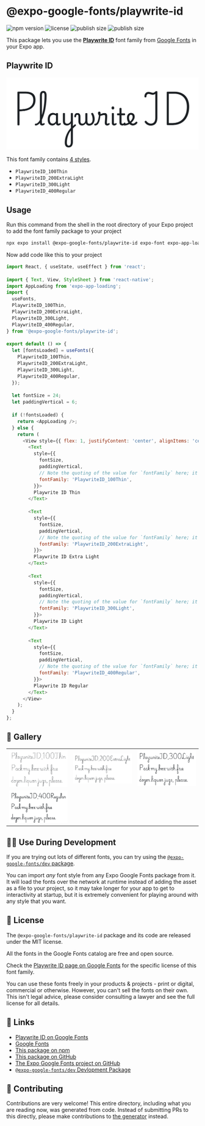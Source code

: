 # @expo-google-fonts/playwrite-id

![npm version](https://flat.badgen.net/npm/v/@expo-google-fonts/playwrite-id)
![license](https://flat.badgen.net/github/license/expo/google-fonts)
![publish size](https://flat.badgen.net/packagephobia/install/@expo-google-fonts/playwrite-id)
![publish size](https://flat.badgen.net/packagephobia/publish/@expo-google-fonts/playwrite-id)

This package lets you use the [**Playwrite ID**](https://fonts.google.com/specimen/Playwrite+ID) font family from [Google Fonts](https://fonts.google.com/) in your Expo app.

## Playwrite ID

![Playwrite ID](./font-family.png)

This font family contains [4 styles](#-gallery).

- `PlaywriteID_100Thin`
- `PlaywriteID_200ExtraLight`
- `PlaywriteID_300Light`
- `PlaywriteID_400Regular`

## Usage

Run this command from the shell in the root directory of your Expo project to add the font family package to your project
```sh
npx expo install @expo-google-fonts/playwrite-id expo-font expo-app-loading
```

Now add code like this to your project
```js
import React, { useState, useEffect } from 'react';

import { Text, View, StyleSheet } from 'react-native';
import AppLoading from 'expo-app-loading';
import {
  useFonts,
  PlaywriteID_100Thin,
  PlaywriteID_200ExtraLight,
  PlaywriteID_300Light,
  PlaywriteID_400Regular,
} from '@expo-google-fonts/playwrite-id';

export default () => {
  let [fontsLoaded] = useFonts({
    PlaywriteID_100Thin,
    PlaywriteID_200ExtraLight,
    PlaywriteID_300Light,
    PlaywriteID_400Regular,
  });

  let fontSize = 24;
  let paddingVertical = 6;

  if (!fontsLoaded) {
    return <AppLoading />;
  } else {
    return (
      <View style={{ flex: 1, justifyContent: 'center', alignItems: 'center' }}>
        <Text
          style={{
            fontSize,
            paddingVertical,
            // Note the quoting of the value for `fontFamily` here; it expects a string!
            fontFamily: 'PlaywriteID_100Thin',
          }}>
          Playwrite ID Thin
        </Text>

        <Text
          style={{
            fontSize,
            paddingVertical,
            // Note the quoting of the value for `fontFamily` here; it expects a string!
            fontFamily: 'PlaywriteID_200ExtraLight',
          }}>
          Playwrite ID Extra Light
        </Text>

        <Text
          style={{
            fontSize,
            paddingVertical,
            // Note the quoting of the value for `fontFamily` here; it expects a string!
            fontFamily: 'PlaywriteID_300Light',
          }}>
          Playwrite ID Light
        </Text>

        <Text
          style={{
            fontSize,
            paddingVertical,
            // Note the quoting of the value for `fontFamily` here; it expects a string!
            fontFamily: 'PlaywriteID_400Regular',
          }}>
          Playwrite ID Regular
        </Text>
      </View>
    );
  }
};

```

## 🔡 Gallery


||||
|-|-|-|
|![PlaywriteID_100Thin](./PlaywriteID_100Thin.ttf.png)|![PlaywriteID_200ExtraLight](./PlaywriteID_200ExtraLight.ttf.png)|![PlaywriteID_300Light](./PlaywriteID_300Light.ttf.png)||
|![PlaywriteID_400Regular](./PlaywriteID_400Regular.ttf.png)||||


## 👩‍💻 Use During Development

If you are trying out lots of different fonts, you can try using the [`@expo-google-fonts/dev` package](https://github.com/expo/google-fonts/tree/master/font-packages/dev#readme).

You can import *any* font style from any Expo Google Fonts package from it. It will load the fonts
over the network at runtime instead of adding the asset as a file to your project, so it may take longer
for your app to get to interactivity at startup, but it is extremely convenient
for playing around with any style that you want.

## 📖 License

The `@expo-google-fonts/playwrite-id` package and its code are released under the MIT license.

All the fonts in the Google Fonts catalog are free and open source.

Check the [Playwrite ID page on Google Fonts](https://fonts.google.com/specimen/Playwrite+ID) for the specific license of this font family.

You can use these fonts freely in your products & projects - print or digital, commercial or otherwise. However, you can't sell the fonts on their own. This isn't legal advice, please consider consulting a lawyer and see the full license for all details.

## 🔗 Links

- [Playwrite ID on Google Fonts](https://fonts.google.com/specimen/Playwrite+ID)
- [Google Fonts](https://fonts.google.com/)
- [This package on npm](https://www.npmjs.com/package/@expo-google-fonts/playwrite-id)
- [This package on GitHub](https://github.com/expo/google-fonts/tree/master/font-packages/playwrite-id)
- [The Expo Google Fonts project on GitHub](https://github.com/expo/google-fonts)
- [`@expo-google-fonts/dev` Devlopment Package](https://github.com/expo/google-fonts/tree/master/font-packages/dev)

## 🤝 Contributing

Contributions are very welcome! This entire directory, including what you are reading now, was generated from code. Instead of submitting PRs to this directly, please make contributions to [the generator](https://github.com/expo/google-fonts/tree/master/packages/generator) instead.
